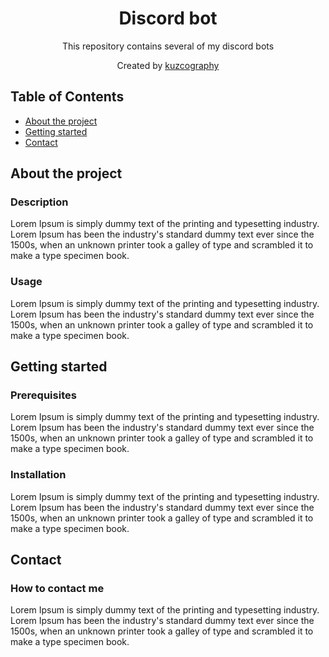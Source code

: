 <div align="center">
    <h1 align="center">Discord bot</h1>
    <p align="center">
        This repository contains several of my discord bots 
        <br />
    </p>
    <p align="center">
        Created by <a href="https://github.com/kuzcography">kuzcography</a>
        <br />
    </p>
</div>

## Table of Contents

- [About the project](#about-the-project)
- [Getting started](#getting-started)
- [Contact](#contact)

## About the project

### Description

Lorem Ipsum is simply dummy text of the printing and typesetting industry. Lorem Ipsum has been the industry's standard dummy text ever since the 1500s, when an unknown printer took a galley of type and scrambled it to make a type specimen book.

### Usage

Lorem Ipsum is simply dummy text of the printing and typesetting industry. Lorem Ipsum has been the industry's standard dummy text ever since the 1500s, when an unknown printer took a galley of type and scrambled it to make a type specimen book.

## Getting started

### Prerequisites

Lorem Ipsum is simply dummy text of the printing and typesetting industry. Lorem Ipsum has been the industry's standard dummy text ever since the 1500s, when an unknown printer took a galley of type and scrambled it to make a type specimen book.

### Installation

Lorem Ipsum is simply dummy text of the printing and typesetting industry. Lorem Ipsum has been the industry's standard dummy text ever since the 1500s, when an unknown printer took a galley of type and scrambled it to make a type specimen book.

## Contact

### How to contact me

Lorem Ipsum is simply dummy text of the printing and typesetting industry. Lorem Ipsum has been the industry's standard dummy text ever since the 1500s, when an unknown printer took a galley of type and scrambled it to make a type specimen book.